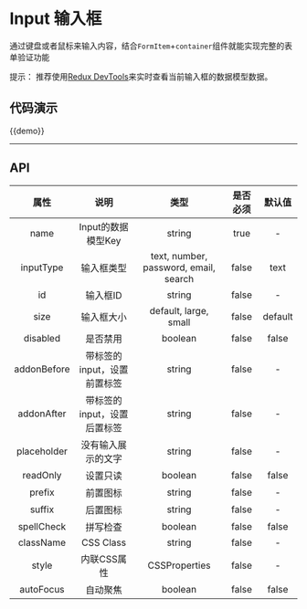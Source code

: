 # Input 输入框

通过键盘或者鼠标来输入内容，结合`FormItem`+`container`组件就能实现完整的表单验证功能

提示：
推荐使用[Redux DevTools](https://chrome.google.com/webstore/detail/redux-devtools/lmhkpmbekcpmknklioeibfkpmmfibljd?utm_source=chrome-ntp-icon)来实时查看当前输入框的数据模型数据。

## 代码演示

{{demo}}

-----
## API

|         属性          |                说明                |                    类型                    |  是否必须 | 默认值   |
| :-----------------: | :------------------------------: | :--------------------------------------: | :-----: | :-----: | 
| name | Input的数据模型Key | string | true | -
| inputType | 输入框类型 | text, number, password, email, search | false | text
| id | 输入框ID | string | false | -
| size | 输入框大小 | default, large, small | false | default
| disabled | 是否禁用 | boolean | false | false
| addonBefore | 带标签的 input，设置前置标签 | string | false |-
| addonAfter |  带标签的 input，设置后置标签 | string | false | -
| placeholder | 没有输入展示的文字 | string | false |-
| readOnly | 设置只读 | boolean | false | false 
| prefix | 前置图标 | string | false | -
| suffix | 后置图标 | string | false | -
| spellCheck | 拼写检查 | boolean | false | false
| className | CSS Class | string | false | -
| style | 内联CSS属性 | CSSProperties | false | -
| autoFocus | 自动聚焦 | boolean | false | false


